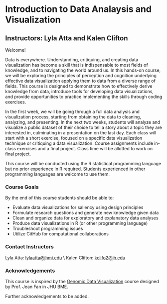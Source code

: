 # Introduction to Data Analaysis and Visualization
## Instructors: Lyla Atta and Kalen Clifton


Welcome! 

Data is everywhere. Understanding, critiquing, and creating data visualization has become a skill that is indispensable to most fields of knowledge, and to navigating the world around us. In this hands-on course, we will be exploring the principles of perception and cognition underlying effective data visualization applying them to data from a diverse range of fields. This course is designed to demonstrate how to effectively derive knowledge from data, introduce tools for developing data visualizations, and provide opportunities to practice implementing the skills through coding exercises. 

In the first week, we will be going through a full data analysis and visualization process, starting from obtaining the data to cleaning, analyzing, and presenting. In the next two weeks, students will analyze and visualize a public dataset of their choice to tell a story about a topic they are interested in, culminating in a presentation on the last day. Each class will start with a short exercise, focused on a specific data visualization technique or critiquing a data visualization. Course assignments include in-class exercises and a final project. Class time will be allotted to work on final project. 

This course will be conducted using the R statistical programming language but no prior experience in R required. Students experienced in other programming languages are welcome to use them. 

### Course Goals
By the end of this course students should be able to: 
- Evaluate data visualizations for saliency using design principles
- Formulate research questions and generate new knowledge given data
- Clean and organize data for exploratory and explanatory data analyses
- Produce data visualizations in R (or other programming language)
- Troubleshoot programming issues
- Utilize GitHub for computational collaborations


### Contact Instructors 
Lyla Atta: lylaatta@jhmi.edu \\ 
Kalen Clifton: kclifo2@jh.edu

### Acknowledgements 
This course is inspired by the [Genomic Data Visualization](https://jef.works/genomic-data-visualization-2022/) course designed by Prof. Jean Fan in JHU BME. 

Further acknowledgements to be added. 


